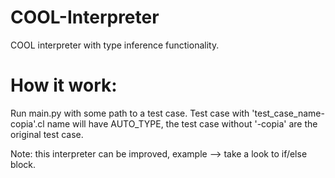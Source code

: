 # COOL-Interpreter
COOL interpreter with type inference functionality.

# How it work:
Run main.py with some path to a test case. Test case with 'test_case_name-copia'.cl name will have AUTO_TYPE, 
the test case without '-copia' are the original test case.

Note: this interpreter can be improved, example --> take a look to if/else block.
